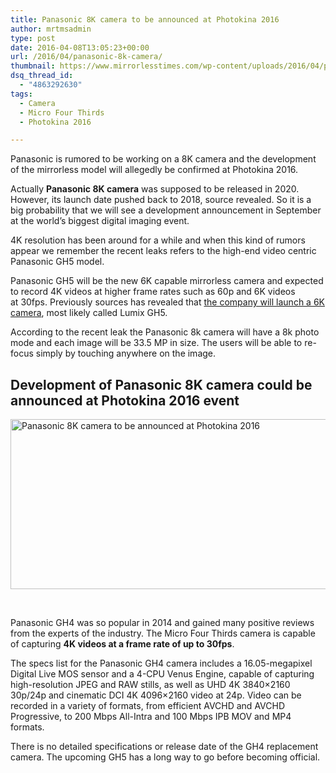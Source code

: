 ```yaml
---
title: Panasonic 8K camera to be announced at Photokina 2016
author: mrtmsadmin
type: post
date: 2016-04-08T13:05:23+00:00
url: /2016/04/panasonic-8k-camera/
thumbnail: https://www.mirrorlesstimes.com/wp-content/uploads/2016/04/panasonic-gh5-rumors.jpg
dsq_thread_id:
  - "4863292630"
tags:
  - Camera
  - Micro Four Thirds
  - Photokina 2016

---
```

Panasonic is rumored to be working on a 8K camera and the development of the mirrorless model will allegedly be confirmed at Photokina 2016.

Actually **Panasonic 8K camera** was supposed to be released in 2020. However, its launch date pushed back to 2018, source revealed. So it is a big probability that we will see a development announcement in September at the world’s biggest digital imaging event.

4K resolution has been around for a while and when this kind of rumors appear we remember the recent leaks refers to the high-end video centric Panasonic GH5 model.<!--more-->

Panasonic GH5 will be the new 6K capable mirrorless camera and expected to record 4K videos at higher frame rates such as 60p and 6K videos at 30fps. Previously sources has revealed that [the company will launch a 6K camera][1], most likely called Lumix GH5.

According to the recent leak the Panasonic 8k camera will have a 8k photo mode and each image will be 33.5 MP in size. The users will be able to re-focus simply by touching anywhere on the image.

## Development of Panasonic 8K camera could be announced at Photokina 2016 event

<img class="alignnone wp-image-69 size-full" title="Panasonic 8K camera to be announced at Photokina 2016" src="https://i2.wp.com/www.mirrorlesstimes.com/wp-content/uploads/2016/04/panasonic-gh5-rumors.jpg?resize=600%2C272&#038;ssl=1" alt="Panasonic 8K camera to be announced at Photokina 2016" width="600" height="272" srcset="https://i2.wp.com/www.mirrorlesstimes.com/wp-content/uploads/2016/04/panasonic-gh5-rumors.jpg?w=800&ssl=1 800w, https://i2.wp.com/www.mirrorlesstimes.com/wp-content/uploads/2016/04/panasonic-gh5-rumors.jpg?resize=300%2C136&ssl=1 300w, https://i2.wp.com/www.mirrorlesstimes.com/wp-content/uploads/2016/04/panasonic-gh5-rumors.jpg?resize=768%2C348&ssl=1 768w" sizes="(max-width: 600px) 100vw, 600px" data-recalc-dims="1" /> 

&nbsp;

Panasonic GH4 was so popular in 2014 and gained many positive reviews from the experts of the industry. The Micro Four Thirds camera is capable of capturing **4K videos at a frame rate of up to 30fps**.

The specs list for the Panasonic GH4 camera includes a 16.05-megapixel Digital Live MOS sensor and a 4-CPU Venus Engine, capable of capturing high-resolution JPEG and RAW stills, as well as UHD 4K 3840×2160 30p/24p and cinematic DCI 4K 4096×2160 video at 24p. Video can be recorded in a variety of formats, from efficient AVCHD and AVCHD Progressive, to 200 Mbps All-Intra and 100 Mbps IPB MOV and MP4 formats.

There is no detailed specifications or release date of the GH4 replacement camera. The upcoming GH5 has a long way to go before becoming official.

 [1]: http://www.dailycameranews.com/2016/02/panasonic-gh5-coming-at-photokina-2016-with-6k-video-recording/ "Panasonic GH5 6K camera coming in 2016 fiscal year"